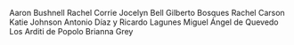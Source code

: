 Aaron Bushnell
Rachel Corrie
Jocelyn Bell
Gilberto Bosques
Rachel Carson
Katie Johnson
Antonio Díaz y Ricardo Lagunes
Miguel Ángel de Quevedo
Los Arditi de Popolo
Brianna Grey